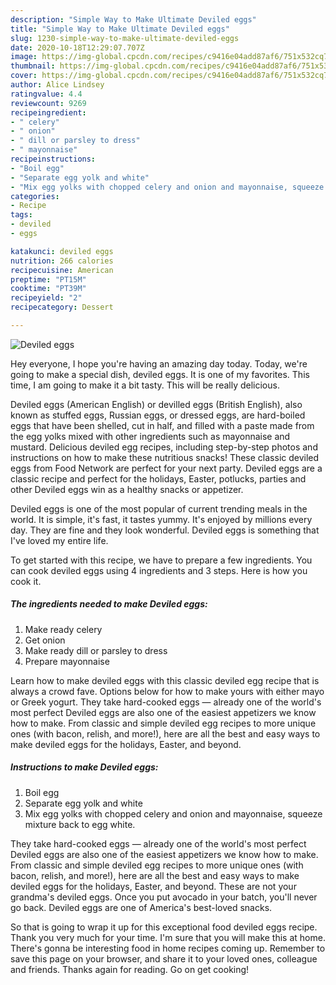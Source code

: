 ```yaml
---
description: "Simple Way to Make Ultimate Deviled eggs"
title: "Simple Way to Make Ultimate Deviled eggs"
slug: 1230-simple-way-to-make-ultimate-deviled-eggs
date: 2020-10-18T12:29:07.707Z
image: https://img-global.cpcdn.com/recipes/c9416e04add87af6/751x532cq70/deviled-eggs-recipe-main-photo.jpg
thumbnail: https://img-global.cpcdn.com/recipes/c9416e04add87af6/751x532cq70/deviled-eggs-recipe-main-photo.jpg
cover: https://img-global.cpcdn.com/recipes/c9416e04add87af6/751x532cq70/deviled-eggs-recipe-main-photo.jpg
author: Alice Lindsey
ratingvalue: 4.4
reviewcount: 9269
recipeingredient:
- " celery"
- " onion"
- " dill or parsley to dress"
- " mayonnaise"
recipeinstructions:
- "Boil egg"
- "Separate egg yolk and white"
- "Mix egg yolks with chopped celery and onion and mayonnaise, squeeze mixture back to egg white."
categories:
- Recipe
tags:
- deviled
- eggs

katakunci: deviled eggs 
nutrition: 266 calories
recipecuisine: American
preptime: "PT15M"
cooktime: "PT39M"
recipeyield: "2"
recipecategory: Dessert

---
```



![Deviled eggs](https://img-global.cpcdn.com/recipes/c9416e04add87af6/751x532cq70/deviled-eggs-recipe-main-photo.jpg)

Hey everyone, I hope you're having an amazing day today. Today, we're going to make a special dish, deviled eggs. It is one of my favorites. This time, I am going to make it a bit tasty. This will be really delicious.

Deviled eggs (American English) or devilled eggs (British English), also known as stuffed eggs, Russian eggs, or dressed eggs, are hard-boiled eggs that have been shelled, cut in half, and filled with a paste made from the egg yolks mixed with other ingredients such as mayonnaise and mustard. Delicious deviled egg recipes, including step-by-step photos and instructions on how to make these nutritious snacks! These classic deviled eggs from Food Network are perfect for your next party. Deviled eggs are a classic recipe and perfect for the holidays, Easter, potlucks, parties and other Deviled eggs win as a healthy snacks or appetizer.

Deviled eggs is one of the most popular of current trending meals in the world. It is simple, it's fast, it tastes yummy. It's enjoyed by millions every day. They are fine and they look wonderful. Deviled eggs is something that I've loved my entire life.


To get started with this recipe, we have to prepare a few ingredients. You can cook deviled eggs using 4 ingredients and 3 steps. Here is how you cook it.

<!--inarticleads1-->

##### The ingredients needed to make Deviled eggs:

1. Make ready  celery
1. Get  onion
1. Make ready  dill or parsley to dress
1. Prepare  mayonnaise


Learn how to make deviled eggs with this classic deviled egg recipe that is always a crowd fave. Options below for how to make yours with either mayo or Greek yogurt. They take hard-cooked eggs — already one of the world&#39;s most perfect Deviled eggs are also one of the easiest appetizers we know how to make. From classic and simple deviled egg recipes to more unique ones (with bacon, relish, and more!), here are all the best and easy ways to make deviled eggs for the holidays, Easter, and beyond. 

<!--inarticleads2-->

##### Instructions to make Deviled eggs:

1. Boil egg
1. Separate egg yolk and white
1. Mix egg yolks with chopped celery and onion and mayonnaise, squeeze mixture back to egg white.


They take hard-cooked eggs — already one of the world&#39;s most perfect Deviled eggs are also one of the easiest appetizers we know how to make. From classic and simple deviled egg recipes to more unique ones (with bacon, relish, and more!), here are all the best and easy ways to make deviled eggs for the holidays, Easter, and beyond. These are not your grandma&#39;s deviled eggs. Once you put avocado in your batch, you&#39;ll never go back. Deviled eggs are one of America&#39;s best-loved snacks. 

So that is going to wrap it up for this exceptional food deviled eggs recipe. Thank you very much for your time. I'm sure that you will make this at home. There's gonna be interesting food in home recipes coming up. Remember to save this page on your browser, and share it to your loved ones, colleague and friends. Thanks again for reading. Go on get cooking!
